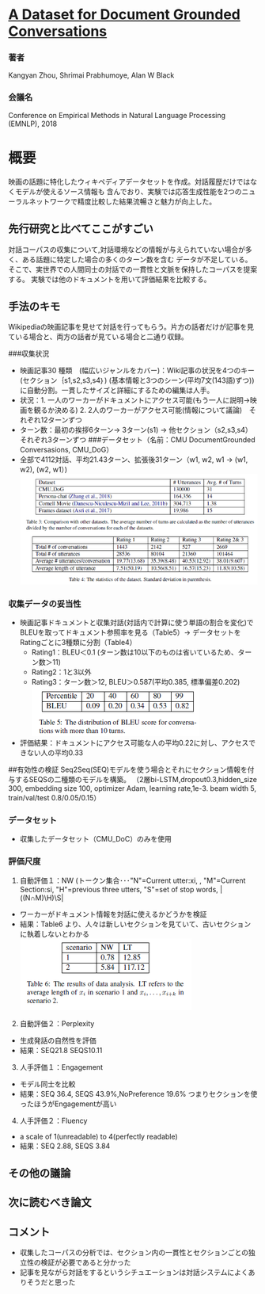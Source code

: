 # [A Dataset for Document Grounded Conversations](https://arxiv.org/abs/1809.07358)
### 著者
Kangyan Zhou, Shrimai Prabhumoye, Alan W Black
### 会議名
Conference on Empirical Methods in Natural Language Processing (EMNLP), 2018

# 概要
映画の話題に特化したウィキペディアデータセットを作成。対話履歴だけではなくモデルが使えるソース情報も
含んでおり、実験では応答生成性能を2つのニューラルネットワークで精度比較した結果流暢さと魅力が向上した。

## 先行研究と比べてここがすごい
対話コーパスの収集について,対話環境などの情報が与えられていない場合が多く、ある話題に特定した場合の多くのターン数を含む
データが不足している。そこで、実世界での人間同士の対話での一貫性と文脈を保持したコーパスを提案する。
実験では他のドキュメントを用いて評価結果を比較する。

## 手法のキモ
Wikipediaの映画記事を見せて対話を行ってもらう。片方の話者だけが記事を見ている場合と、両方の話者が見ている場合と二通り収録。

###収集状況
* 映画記事30 種類　(幅広いジャンルをカバー)：Wiki記事の状況を4つのキー(セクション｛s1,s2,s3,s4｝)
    (基本情報と3つのシーン(平均7文(143語)ずつ))に自動分割。一貫したサイズと詳細にするための編集は人手。
* 状況：1. 一人のワーカーがドキュメントにアクセス可能(もう一人に説明→映画を観るか決める) 2. 2人のワーカーがアクセス可能(情報について議論)　それぞれ12ターンずつ
* ターン数：最初の挨拶6ターン-> 3ターン(s1) -> 他セクション（s2,s3,s4）それぞれ3ターンずつ 
###データセット（名前：CMU DocumentGrounded Conversasions, CMU_DoG）
* 全部で4112対話、平均21.43ターン、拡張後31ターン（w1, w2, w1 -> (w1, w2), (w2, w1）)
![figure2](https://github.com/AsaiSara/Scholar/blob/master/picture/Dataset_for_document_grounded_num.png)

### 収集データの妥当性
* 映画記事ドキュメントと収集対話(対話内で計算に使う単語の割合を変化)でBLEUを取ってドキュメント参照率を見る（Table5）→ データセットをRatingごとに3種類に分割（Table4）
  * Rating1：BLEU＜0.1 (ターン数は10以下のものは省いているため、ターン数＞11)
  * Rating2：1と3以外
  * Rating3：ターン数＞12, BLEU＞0.587(平均0.385, 標準偏差0.202)  
![figure1](https://github.com/AsaiSara/Scholar/blob/master/picture/Dataset_for_document_grounded_eval1.png)
* 評価結果：ドキュメントにアクセス可能な人の平均0.22に対し、アクセスできない人の平均0.33

##有効性の検証
Seq2Seq(SEQ)モデルを使う場合とそれにセクション情報を付与するSEQSの二種類のモデルを構築。
（2層bi-LSTM,dropout0.3,hidden_size 300, embedding size 100, optimizer Adam, learning rate,1e-3. beam width 5, train/val/test 0.8/0.05/0.15）
### データセット
* 収集したデータセット（CMU_DoC）のみを使用
### 評価尺度
1. 自動評価１：NW (トークン集合･･･"N"=Current utter:xi, , "M"=Current Section:si, "H"=previous three utters, "S"=set of stop words, |((N∩M)\H)\S| 
  * ワーカーがドキュメント情報を対話に使えるかどうかを検証
  * 結果：Table6 より、人々は新しいセクションを見ていて、古いセクションに執着しないとわかる
![figure3](https://github.com/AsaiSara/Scholar/blob/master/picture/Dataset_for_document_grounded_eval2.png)
2. 自動評価２：Perplexity 
  * 生成発話の自然性を評価
  * 結果：SEQ21.8 SEQS10.11
3. 人手評価１：Engagement
  * モデル同士を比較
  * 結果：SEQ 36.4, SEQS 43.9%,NoPreference 19.6% つまりセクションを使ったほうがEngagementが高い
4. 人手評価２：Fluency
  * a scale of 1(unreadable) to 4(perfectly readable)
  * 結果：SEQ 2.88, SEQS 3.84
  
## その他の議論

## 次に読むべき論文

## コメント
* 収集したコーパスの分析では、セクション内の一貫性とセクションごとの独立性の検証が必要であると分かった
* 記事を見ながら対話をするというシチュエーションは対話システムによくありそうだと思った
